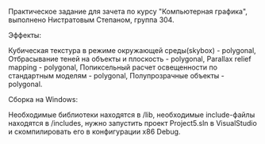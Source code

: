 Практическое задание для зачета по курсу "Компьютерная графика", выполнено Нистратовым Степаном, группа 304.

Эффекты:

Кубическая текстура в режиме окружающей среды(skybox) - polygonal, Отбрасывание теней на объекты и плоскость - polygonal, Parallax relief mapping - polygonal, Попиксельный расчет освещенности по стандартным моделям - polygonal, Полупрозрачные объекты - polygonal.

Сборка на Windows:

Необходимые библиотеки находятся в /lib, необходимые include-файлы находятся в /includes, нужно запустить проект Project5.sln в VisualStudio и скомпилировать его в конфигурации x86 Debug.
